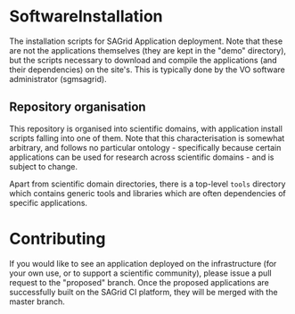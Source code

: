 SoftwareInstallation
====================

The installation scripts for SAGrid Application deployment. Note that 
these are not the applications themselves (they are kept in the 
"demo" directory), but the scripts necessary to download and compile 
the applications (and their dependencies) on the site's. This is 
typically done by the VO software administrator (sgmsagrid). 

## Repository organisation
This repository is organised into scientific domains, with 
application install scripts falling into one of them. Note that this 
characterisation is somewhat arbitrary, and follows no particular 
ontology - specifically because certain applications can be used for 
research across scientific domains - and is subject to change. 

Apart from scientific domain directories, there is a top-level `tools` 
directory which contains generic tools and libraries which are often 
dependencies of specific applications. 

# Contributing
If you would like to see an application deployed on the infrastructure 
(for your own use, or to support a scientific community), please issue 
a pull request to the "proposed" branch. Once the proposed applications are successfully built on the SAGrid CI platform, they will be merged with the master branch.

